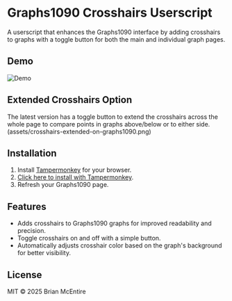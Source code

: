 # Graphs1090 Crosshairs Userscript

A userscript that enhances the Graphs1090 interface by adding crosshairs to graphs with a toggle button for both the main and individual graph pages.

## Demo

![Demo](assets/Demo-Add_Crosshairs_to_Graphs1090.gif)

## Extended Crosshairs Option
The latest version has a toggle button to extend the crosshairs across the whole page to compare points in graphs above/below or to either side.
(assets/crosshairs-extended-on-graphs1090.png)

## Installation

1. Install [Tampermonkey](https://www.tampermonkey.net/) for your browser.
2. [Click here to install with Tampermonkey](https://raw.githubusercontent.com/brianmcentire/graphs1090-crosshairs-userscript/main/graphs1090-crosshairs-userscript.js).
3. Refresh your Graphs1090 page.

## Features

- Adds crosshairs to Graphs1090 graphs for improved readability and precision.
- Toggle crosshairs on and off with a simple button.
- Automatically adjusts crosshair color based on the graph's background for better visibility.

## License

MIT © 2025 Brian McEntire
